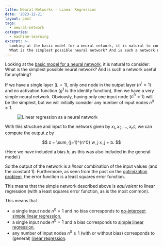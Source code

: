 ```yaml
---
title: Neural Networks - Linear Regression
date: '2023-12-21'
layout: post
tags:
  - neural-network
categories:
  - machine-learning
excerpt: >-
  Looking at the basic model for a neural network, it is natural to consider:
  What is the simplest possible neural network? And is such a network useful for anything?
---
```

Looking at the [basic model for a neural network](/blog/2023/01/neural-networks-02-the-model),
it is natural to consider: What is the simplest possible neural network?
And is such a network useful for anything?

If we have a single layer ($L=1$), only one node in the output layer ($n^1=1$)
and no activation function ($g^1$ is the identity function), then we have
a very simple neural network.
Obviously, having only one input node ($n^0=1$) will be the simplest,
but we will initially consider any number of input nodes $n^0 \geq 1$.

<figure>
  <img src="/media/nn/neural-network-linreg.svg" class="img-responsive" alt="Linear regression as a neural network">
</figure>

With this structure and input to the network given by $x_1, x_2, \ldots, x_{n^0},$
we can compute the output $z$ by

$$
z = \sum_{j=1}^{n^0} w_j x_j + b.
$$

(Here we have included a bias $b$, as this was also included in the general model.)

So the output of the network is a *linear* combination of the input values (and the constant $1$).
Furthermore, as seen from the post on the
[optimization problem](/blog/2023/01/neural-networks-04-the-optimization-problem/),
the error function is a least squares error function.

This means that the simple network described above is *equivalent* to
linear regression (with a least squares error function, as is the most common).

This means that
- a single input node $n^0=1$ and no bias corresponds to [no-intercept simple linear regression](/blog/2023/12/no-intercept-simple-linear-regression/),
- a single input node $n^0=1$ and a bias corresponds to [simple linear regression](/blog/2023/12/simple-linear-regression/),
- any number of input nodes $n^0 \geq 1$ (with or without bias) corresponds to (general) [linear regression](/blog/2023/05/linear-regression-basics/).

